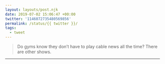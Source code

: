 ```yaml
---
layout: layouts/post.njk
date: 2019-07-02 15:06:47 +00:00
twitter: '1146072735480569856'
permalink: /status/{{ twitter }}/
tags: 
  - tweet
---
```


> Do gyms know they don’t have to play cable news all the time? There are other shows.

---
